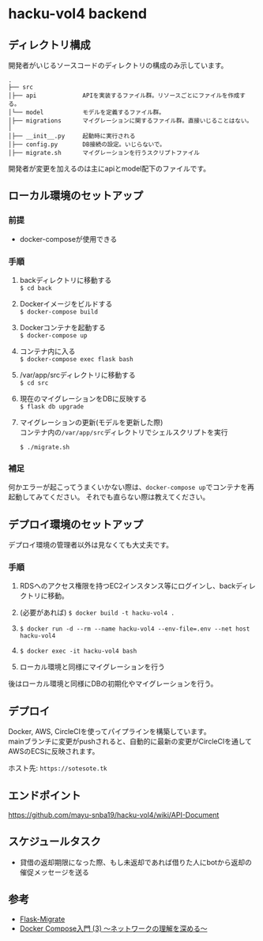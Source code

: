 # hacku-vol4 backend


## ディレクトリ構成
開発者がいじるソースコードのディレクトリの構成のみ示しています。

```
.
├── src
│├── api             APIを実装するファイル群。リソースごとにファイルを作成する。
│└── model           モデルを定義するファイル群。
│├── migrations      マイグレーションに関するファイル群。直接いじることはない。
│
│├── __init__.py     起動時に実行される
│├── config.py       DB接続の設定。いじらないで。
│├── migrate.sh      マイグレーションを行うスクリプトファイル
```

開発者が変更を加えるのは主にapiとmodel配下のファイルです。



## ローカル環境のセットアップ

### 前提
- docker-composeが使用できる
   
### 手順
1. backディレクトリに移動する  
    `$ cd back`
  
 
2. Dockerイメージをビルドする  
   `$ docker-compose build`
   

3. Dockerコンテナを起動する  
   `$ docker-compose up`


4. コンテナ内に入る  
   `$ docker-compose exec flask bash`


5. /var/app/srcディレクトリに移動する  
   `$ cd src`


5. 現在のマイグレーションをDBに反映する  
   `$ flask db upgrade`


6. マイグレーションの更新(モデルを更新した際)  
   コンテナ内の`/var/app/src`ディレクトリでシェルスクリプトを実行
 
   `$ ./migrate.sh`

### 補足
何かエラーが起こってうまくいかない際は、`docker-compose up`でコンテナを再起動してみてください。
それでも直らない際は教えてください。



## デプロイ環境のセットアップ
デプロイ環境の管理者以外は見なくても大丈夫です。

### 手順
1. RDSへのアクセス権限を持つEC2インスタンス等にログインし、backディレクトリに移動。             

   
2. (必要があれば) `$ docker build -t hacku-vol4 .`


3. `$ docker run -d --rm --name hacku-vol4 --env-file=.env --net host hacku-vol4`       


4. `$ docker exec -it hacku-vol4 bash`


5. ローカル環境と同様にマイグレーションを行う


後はローカル環境と同様にDBの初期化やマイグレーションを行う。



## デプロイ 
Docker, AWS, CircleCIを使ってパイプラインを構築しています。  
mainブランチに変更がpushされると、自動的に最新の変更がCircleCIを通してAWSのECSに反映されます。

ホスト先: `https://sotesote.tk`



## エンドポイント
https://github.com/mayu-snba19/hacku-vol4/wiki/API-Document



## スケジュールタスク
- 貸借の返却期限になった際、もし未返却であれば借りた人にbotから返却の催促メッセージを送る



## 参考
- [Flask-Migrate](https://flask-migrate.readthedocs.io/en/latest/#command-reference)
- [Docker Compose入門 (3) ～ネットワークの理解を深める～](https://knowledge.sakura.ad.jp/23899/)